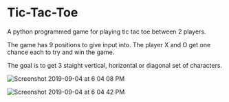 # Tic-Tac-Toe
A python programmed game for playing tic tac toe between 2 players.

The game has 9 positions to give input into. The player X and O get one chance each to try and win the game.

The goal is to get 3 staight vertical, horizontal or diagonal set of characters.

![Screenshot 2019-09-04 at 6 04 08 PM](https://user-images.githubusercontent.com/53966999/64256023-2bba5880-cf40-11e9-92f9-3418e04ba660.png)

![Screenshot 2019-09-04 at 6 04 42 PM](https://user-images.githubusercontent.com/53966999/64256084-54425280-cf40-11e9-9b4d-d1ff3cc9331c.png)

